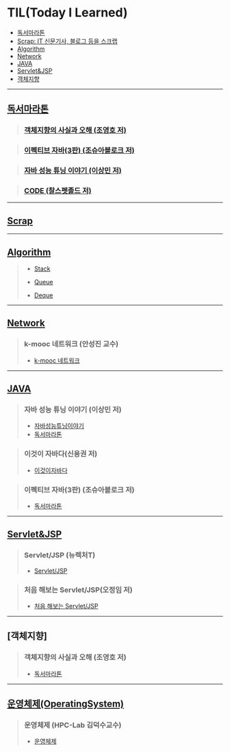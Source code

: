 # TIL(Today I Learned)

- [독서마라톤](#독서마라톤)
- [Scrap: IT 신문기사, 블로그 등을 스크랩](#Scrap)
- [Algorithm](#Algorithm)
- [Network](#Network)
- [JAVA](#JAVA)
- [Servlet&JSP](#Servlet&JSP)
- [객체지향](#객체지향)

---

## [독서마라톤](https://github.com/DevLimK1/TIL/tree/master/%EB%8F%85%EC%84%9C%EB%A7%88%EB%9D%BC%ED%86%A4)

> ### [객체지향의 사실과 오해 (조영호 저)](https://github.com/DevLimK1/TIL/blob/master/%EB%8F%85%EC%84%9C%EB%A7%88%EB%9D%BC%ED%86%A4/%EA%B0%9D%EC%B2%B4%EC%A7%80%ED%96%A5%EC%9D%98_%EC%82%AC%EC%8B%A4%EA%B3%BC%EC%98%A4%ED%95%B4.md)

> ### [이펙티브 자바(3판) (조슈아블로크 저)](https://github.com/DevLimK1/TIL/blob/master/%EB%8F%85%EC%84%9C%EB%A7%88%EB%9D%BC%ED%86%A4/%EC%9D%B4%ED%8E%99%ED%8B%B0%EB%B8%8C%EC%9E%90%EB%B0%943-E.md)

> ### [자바 성능 튜닝 이야기 (이상민 저)](https://github.com/DevLimK1/TIL/tree/master/%EB%8F%85%EC%84%9C%EB%A7%88%EB%9D%BC%ED%86%A4)

> ### [CODE (찰스펫졸드 저)](https://github.com/DevLimK1/TIL/blob/master/%EB%8F%85%EC%84%9C%EB%A7%88%EB%9D%BC%ED%86%A4/CODE.md)

---

## [Scrap](https://github.com/DevLimK1/TIL/tree/master/Scrap)

---

## [Algorithm](https://github.com/DevLimK1/TIL/tree/master/Algorithm)

> - [Stack](https://github.com/DevLimK1/TIL/tree/master/Algorithm/Stack)
>
> - [Queue](https://github.com/DevLimK1/TIL/tree/master/Algorithm/Queue)
>
> - [Deque](https://github.com/DevLimK1/TIL/tree/master/Algorithm/Deque)

---

## [Network](https://github.com/DevLimK1/TIL/tree/master/Network)

> ### k-mooc 네트워크 (안성진 교수)
>
> - [k-mooc 네트워크](https://github.com/DevLimK1/TIL/tree/master/Network/Network_kmooc)

---

## [JAVA](https://github.com/DevLimK1/TIL/tree/master/JAVA)

> ### 자바 성능 튜닝 이야기 (이상민 저)
>
> - [자바성능튜닝이야기](https://github.com/DevLimK1/TIL/tree/master/JAVA/%EC%9E%90%EB%B0%94%EC%84%B1%EB%8A%A5%ED%8A%9C%EB%8B%9D%EC%9D%B4%EC%95%BC%EA%B8%B0)
> - [독서마라톤](https://github.com/DevLimK1/TIL/tree/master/%EB%8F%85%EC%84%9C%EB%A7%88%EB%9D%BC%ED%86%A4)

> ### 이것이 자바다(신용권 저)
>
> - [이것이자바다](https://github.com/DevLimK1/TIL/tree/master/JAVA/%EC%9D%B4%EA%B2%83%EC%9D%B4%20%EC%9E%90%EB%B0%94%EB%8B%A4)

> ### 이펙티브 자바(3판) (조슈아블로크 저)
>
> - [독서마라톤](https://github.com/DevLimK1/TIL/blob/master/%EB%8F%85%EC%84%9C%EB%A7%88%EB%9D%BC%ED%86%A4/%EC%9D%B4%ED%8E%99%ED%8B%B0%EB%B8%8C%EC%9E%90%EB%B0%943-E.md)

---

## [Servlet&JSP](https://github.com/DevLimK1/TIL/tree/master/Servlet-JSP)

> ### Servlet/JSP (뉴렉처T)
>
> - [Servlet/JSP](https://github.com/DevLimK1/TIL/tree/master/Servlet-JSP/Servlet-JSP_newlecT)

> ### 처음 해보는 Servlet/JSP(오정임 저)
>
> - [처음 해보는 Servlet/JSP](https://github.com/DevLimK1/TIL/tree/master/Servlet-JSP/%EC%B2%98%EC%9D%8C%ED%95%B4%EB%B3%B4%EB%8A%94%20Servlet%26JSP)

<!--테이블 만들어주는 사이트:http://www.tablesgenerator.com/markdown_tables -->

---

## [객체지향]

> ### 객체지향의 사실과 오해 (조영호 저)
>
> - [독서마라톤](https://github.com/DevLimK1/TIL/blob/master/%EB%8F%85%EC%84%9C%EB%A7%88%EB%9D%BC%ED%86%A4/%EA%B0%9D%EC%B2%B4%EC%A7%80%ED%96%A5%EC%9D%98_%EC%82%AC%EC%8B%A4%EA%B3%BC%EC%98%A4%ED%95%B4.md)

---

## [운영체제(OperatingSystem)](https://github.com/DevLimK1/TIL/tree/master/OperatingSystem)

> ### 운영체제 (HPC-Lab 김덕수교수)
>
> - [운영체제](https://github.com/DevLimK1/TIL/tree/master/OperatingSystem/HPC-Lab)
